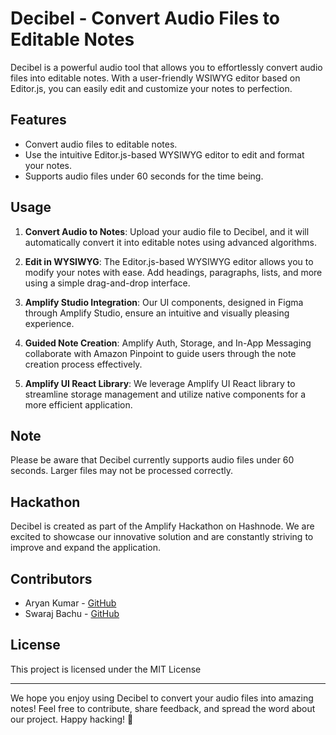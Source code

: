# Decibel - Convert Audio Files to Editable Notes

Decibel is a powerful audio tool that allows you to effortlessly convert audio files into editable notes. With a user-friendly WSIWYG editor based on Editor.js, you can easily edit and customize your notes to perfection.

## Features

-   Convert audio files to editable notes.
-   Use the intuitive Editor.js-based WYSIWYG editor to edit and format your notes.
-   Supports audio files under 60 seconds for the time being.

## Usage

1.  **Convert Audio to Notes**: Upload your audio file to Decibel, and it will automatically convert it into editable notes using advanced algorithms.
    
2.  **Edit in WYSIWYG**: The Editor.js-based WYSIWYG editor allows you to modify your notes with ease. Add headings, paragraphs, lists, and more using a simple drag-and-drop interface.
    
3.  **Amplify Studio Integration**: Our UI components, designed in Figma through Amplify Studio, ensure an intuitive and visually pleasing experience.
    
4.  **Guided Note Creation**: Amplify Auth, Storage, and In-App Messaging collaborate with Amazon Pinpoint to guide users through the note creation process effectively.
    
5.  **Amplify UI React Library**: We leverage Amplify UI React library to streamline storage management and utilize native components for a more efficient application.
    

    

## Note

Please be aware that Decibel currently supports audio files under 60 seconds. Larger files may not be processed correctly.


## Hackathon

Decibel is created as part of the Amplify Hackathon on Hashnode. We are excited to showcase our innovative solution and are constantly striving to improve and expand the application.

## Contributors

-   Aryan Kumar - [GitHub](https://github.com/aryan877)
-   Swaraj Bachu - [GitHub](https://github.com/swarajbachu)

## License

This project is licensed under the MIT License 

----------

We hope you enjoy using Decibel to convert your audio files into amazing notes! Feel free to contribute, share feedback, and spread the word about our project. Happy hacking! 🚀
